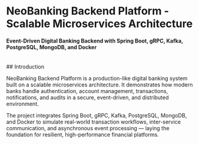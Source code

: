 # NeoBanking Backend Platform - Scalable Microservices Architecture
#### Event-Driven Digital Banking Backend with Spring Boot, gRPC, Kafka, PostgreSQL, MongoDB, and Docker

<br>
## Introduction
<br>

NeoBanking Backend Platform is a production-like digital banking system built on a scalable microservices architecture. It demonstrates how modern banks handle authentication, account management, transactions, notifications, and audits in a secure, event-driven, and distributed environment.

The project integrates Spring Boot, gRPC, Kafka, PostgreSQL, MongoDB, and Docker to simulate real-world transaction workflows, inter-service communication, and asynchronous event processing — laying the foundation for resilient, high-performance financial platforms.
